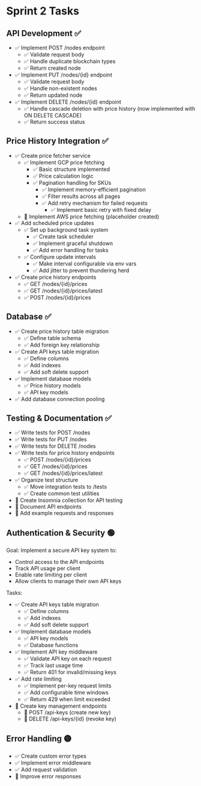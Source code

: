 # Sprint 2 Tasks

## API Development ✅
- ✅ Implement POST /nodes endpoint
  - ✅ Validate request body
  - ✅ Handle duplicate blockchain types
  - ✅ Return created node
- ✅ Implement PUT /nodes/{id} endpoint
  - ✅ Validate request body
  - ✅ Handle non-existent nodes
  - ✅ Return updated node
- ✅ Implement DELETE /nodes/{id} endpoint
  - ✅ Handle cascade deletion with price history (now implemented with ON DELETE CASCADE)
  - ✅ Return success status

## Price History Integration ✅
- ✅ Create price fetcher service
  - ✅ Implement GCP price fetching
    - ✅ Basic structure implemented
    - ✅ Price calculation logic
    - ✅ Pagination handling for SKUs
      - ✅ Implement memory-efficient pagination
      - ✅ Filter results across all pages
      - ✅ Add retry mechanism for failed requests
        - ✅ Implement basic retry with fixed delay
  - 🔴 Implement AWS price fetching (placeholder created)
- ✅ Add scheduled price updates
  - ✅ Set up background task system
    - ✅ Create task scheduler
    - ✅ Implement graceful shutdown
    - ✅ Add error handling for tasks
  - ✅ Configure update intervals
    - ✅ Make interval configurable via env vars
    - ✅ Add jitter to prevent thundering herd
- ✅ Create price history endpoints
  - ✅ GET /nodes/{id}/prices
  - ✅ GET /nodes/{id}/prices/latest
  - ✅ POST /nodes/{id}/prices

## Database ✅
- ✅ Create price history table migration
  - ✅ Define table schema
  - ✅ Add foreign key relationship
- ✅ Create API keys table migration
  - ✅ Define columns
  - ✅ Add indexes
  - ✅ Add soft delete support
- ✅ Implement database models
  - ✅ Price history models
  - ✅ API key models
- ✅ Add database connection pooling

## Testing & Documentation ✅
- ✅ Write tests for POST /nodes
- ✅ Write tests for PUT /nodes
- ✅ Write tests for DELETE /nodes
- ✅ Write tests for price history endpoints
  - ✅ POST /nodes/{id}/prices
  - ✅ GET /nodes/{id}/prices
  - ✅ GET /nodes/{id}/prices/latest
- ✅ Organize test structure
  - ✅ Move integration tests to /tests
  - ✅ Create common test utilities
- 🔴 Create Insomnia collection for API testing
- 🔴 Document API endpoints
- 🔴 Add example requests and responses

## Authentication & Security 🟢

Goal: Implement a secure API key system to:
- Control access to the API endpoints
- Track API usage per client
- Enable rate limiting per client
- Allow clients to manage their own API keys

Tasks:
- ✅ Create API keys table migration
  - ✅ Define columns
  - ✅ Add indexes
  - ✅ Add soft delete support
- ✅ Implement database models
  - ✅ API key models
  - ✅ Database functions
- ✅ Implement API key middleware
  - ✅ Validate API key on each request
  - ✅ Track last usage time
  - ✅ Return 401 for invalid/missing keys
- ✅ Add rate limiting
  - ✅ Implement per-key request limits
  - ✅ Add configurable time windows
  - ✅ Return 429 when limit exceeded
- 🔴 Create key management endpoints
  - 🔴 POST /api-keys (create new key)
  - 🔴 DELETE /api-keys/{id} (revoke key)

## Error Handling 🟡
- ✅ Create custom error types
- ✅ Implement error middleware
- ✅ Add request validation
- 🔴 Improve error responses 